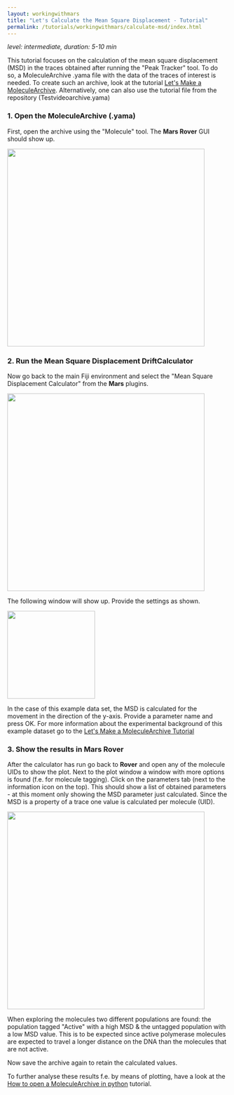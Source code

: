 ```yaml
---
layout: workingwithmars
title: "Let's Calculate the Mean Square Displacement - Tutorial"
permalink: /tutorials/workingwithmars/calculate-msd/index.html
---
```


_level: intermediate, duration: 5-10 min_

This tutorial focuses on the calculation of the mean square displacement (MSD) in the traces obtained after running the "Peak Tracker" tool. To do so, a MoleculeArchive .yama file with the data of the traces of interest is needed. To create such an archive, look at the tutorial [Let's Make a MoleculeArchive](https://duderstadt-lab.github.io/mars-docs/tutorials/workingwithmars/create-a-Molecule-Archive/). Alternatively, one can also use the tutorial file from the repository (Testvideoarchive.yama)

### 1. Open the MoleculeArchive (.yama)
First, open the archive using the "Molecule" tool. The **Mars Rover** GUI should show up.

<img align='center' src='{{site.baseurl}}/tutorials/img/TMSD/img1.png' width='450' />

### 2. Run the Mean Square Displacement DriftCalculator
Now go back to the main Fiji environment and select the "Mean Square Displacement Calculator" from the **Mars** plugins.

<img align='center' src='{{site.baseurl}}/tutorials/img/TMSD/img2.jpg' width='450' />

The following window will show up. Provide the settings as shown.

<img align='center' src='{{site.baseurl}}/tutorials/img/TMSD/img3.png' width='200' />

In the case of this example data set, the MSD is calculated for the movement in the direction of the y-axis. Provide a parameter name and press OK.
For more information about the experimental background of this example dataset go to the [Let's Make a MoleculeArchive Tutorial](https://duderstadt-lab.github.io/mars-docs/tutorials/workingwithmars/create-a-Molecule-Archive/)



### 3. Show the results in Mars Rover
After the calculator has run go back to **Rover** and open any of the molecule UIDs to show the plot. Next to the plot window a window with more options is found (f.e. for molecule tagging). Click on the parameters tab (next to the information icon on the top). This should show a list of obtained parameters - at this moment only showing the MSD parameter just calculated. Since the MSD is a property of a trace one value is calculated per molecule (UID).

<img align='center' src='{{site.baseurl}}/tutorials/img/TMSD/img4.png' width='450' />

When exploring the molecules two different populations are found: the population tagged "Active" with a high MSD & the untagged population with a low MSD value. This is to be expected since active polymerase molecules are expected to travel a longer distance on the DNA than the molecules that are not active.

Now save the archive again to retain the calculated values.

To further analyse these results f.e. by means of plotting, have a look at the [How to open a MoleculeArchive in python](https://duderstadt-lab.github.io/mars-docs/tutorials/marsto/open-a-Molecule-Archive-in-Python/) tutorial.
